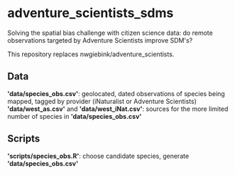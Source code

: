 # adventure_scientists_sdms
Solving the spatial bias challenge with citizen science data: do remote observations targeted by Adventure Scientists improve SDM's? 

This repository replaces  nwgiebink/adventure_scientists.

## Data
**'data/species_obs.csv'**: geolocated, dated observations of species being mapped, tagged by provider (iNaturalist or Adventure Scientists)
**'data/west_as.csv'** and **'data/west_iNat.csv'**: sources for the more limited number of species in **'data/species_obs.csv'**

## Scripts
**'scripts/species_obs.R'**: choose candidate species, generate **'data/species_obs.csv'**
